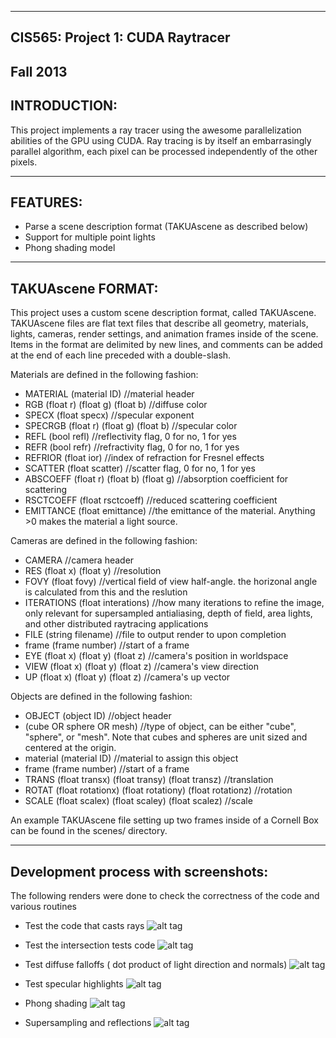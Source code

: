 -------------------------------------------------------------------------------
CIS565: Project 1: CUDA Raytracer
-------------------------------------------------------------------------------
Fall 2013
-------------------------------------------------------------------------------
INTRODUCTION:
-------------------------------------------------------------------------------
This project implements a ray tracer using the awesome parallelization abilities
of the GPU using CUDA. Ray tracing is by itself an embarrasingly parallel 
algorithm, each pixel can be processed independently of the other pixels. 

-------------------------------------------------------------------------------
FEATURES:
-------------------------------------------------------------------------------

* Parse a scene description format (TAKUAscene as described below)
* Support for multiple point lights
* Phong shading model


-------------------------------------------------------------------------------
TAKUAscene FORMAT:
-------------------------------------------------------------------------------
This project uses a custom scene description format, called TAKUAscene.
TAKUAscene files are flat text files that describe all geometry, materials,
lights, cameras, render settings, and animation frames inside of the scene.
Items in the format are delimited by new lines, and comments can be added at
the end of each line preceded with a double-slash.

Materials are defined in the following fashion:

* MATERIAL (material ID)								//material header
* RGB (float r) (float g) (float b)					//diffuse color
* SPECX (float specx)									//specular exponent
* SPECRGB (float r) (float g) (float b)				//specular color
* REFL (bool refl)									//reflectivity flag, 0 for
  no, 1 for yes
* REFR (bool refr)									//refractivity flag, 0 for
  no, 1 for yes
* REFRIOR (float ior)									//index of refraction
  for Fresnel effects
* SCATTER (float scatter)								//scatter flag, 0 for
  no, 1 for yes
* ABSCOEFF (float r) (float b) (float g)				//absorption
  coefficient for scattering
* RSCTCOEFF (float rsctcoeff)							//reduced scattering
  coefficient
* EMITTANCE (float emittance)							//the emittance of the
  material. Anything >0 makes the material a light source.

Cameras are defined in the following fashion:

* CAMERA 												//camera header
* RES (float x) (float y)								//resolution
* FOVY (float fovy)										//vertical field of
  view half-angle. the horizonal angle is calculated from this and the
  reslution
* ITERATIONS (float interations)							//how many
  iterations to refine the image, only relevant for supersampled antialiasing,
  depth of field, area lights, and other distributed raytracing applications
* FILE (string filename)									//file to output
  render to upon completion
* frame (frame number)									//start of a frame
* EYE (float x) (float y) (float z)						//camera's position in
  worldspace
* VIEW (float x) (float y) (float z)						//camera's view
  direction
* UP (float x) (float y) (float z)						//camera's up vector

Objects are defined in the following fashion:
* OBJECT (object ID)										//object header
* (cube OR sphere OR mesh)								//type of object, can
  be either "cube", "sphere", or "mesh". Note that cubes and spheres are unit
  sized and centered at the origin.
* material (material ID)									//material to
  assign this object
* frame (frame number)									//start of a frame
* TRANS (float transx) (float transy) (float transz)		//translation
* ROTAT (float rotationx) (float rotationy) (float rotationz)		//rotation
* SCALE (float scalex) (float scaley) (float scalez)		//scale

An example TAKUAscene file setting up two frames inside of a Cornell Box can be
found in the scenes/ directory.

-------------------------------------------------------------------------------
Development process with screenshots:
-------------------------------------------------------------------------------

The following renders were done to check the correctness of the code and various
routines

* Test the code that casts rays
![alt tag](https://raw.github.com/vimanyu/Project1-RayTracer/master/renders/test_ray_shooting.bmp)

* Test the intersection tests code
![alt tag](https://raw.github.com/vimanyu/Project1-RayTracer/master/renders/test_intersection_normals.bmp)

* Test diffuse falloffs ( dot product of light direction and normals)
![alt tag](https://raw.github.com/vimanyu/Project1-RayTracer/master/renders/diffuse_dot_products.bmp)

* Test specular highlights
![alt tag](https://raw.github.com/vimanyu/Project1-RayTracer/master/renders/specular_highlights.bmp)

* Phong shading
![alt tag](https://raw.github.com/vimanyu/Project1-RayTracer/master/renders/phong_shading.bmp)

* Supersampling and reflections
![alt tag](https://raw.github.com/vimanyu/Project1-RayTracer/master/renders/supersampled_and_reflections.bmp)

